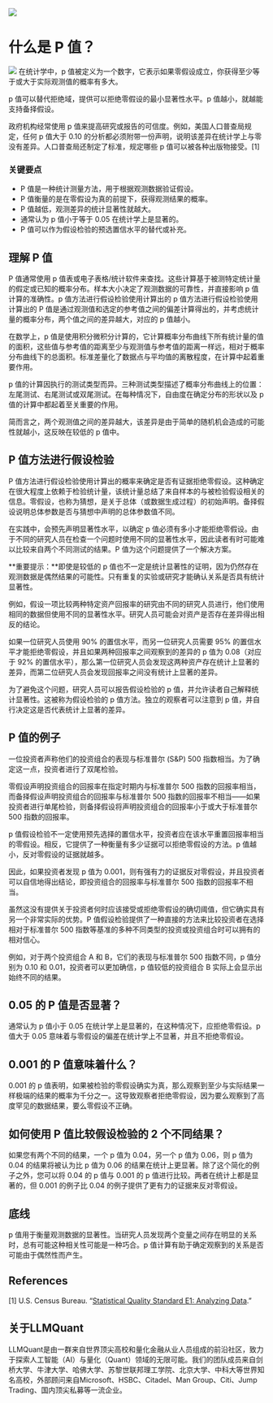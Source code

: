 ![](https://fastly.jsdelivr.net/gh/bucketio/img11@main/2024/10/21/1729466068183-23134fce-3131-4262-b18c-f378d71af4f6.gif)
# 什么是 P 值？
![](https://fastly.jsdelivr.net/gh/bucketio/img9@main/2024/10/20/1729465031968-b3c8959e-1d37-4b8a-91b1-b0b0dfe25143.png)
在统计学中，p 值被定义为一个数字，它表示如果零假设成立，你获得至少等于或大于实际观测值的概率有多大。

p 值可以替代拒绝域，提供可以拒绝零假设的最小显著性水平。p 值越小，就越能支持备择假设。

政府机构经常使用 p 值来提高研究或报告的可信度。例如，美国人口普查局规定，任何 p 值大于 0.10 的分析都必须附带一份声明，说明该差异在统计学上与零没有差异。人口普查局还制定了标准，规定哪些 p 值可以被各种出版物接受。[1]

### 关键要点

- P 值是一种统计测量方法，用于根据观测数据验证假设。
- P 值衡量的是在零假设为真的前提下，获得观测结果的概率。
- P 值越低，观测差异的统计显著性就越大。
- 通常认为 p 值小于等于 0.05 在统计学上是显著的。
- P 值可以作为假设检验的预选置信水平的替代或补充。

## 理解 P 值

P 值通常使用 p 值表或电子表格/统计软件来查找。这些计算基于被测特定统计量的假定或已知的概率分布。样本大小决定了观测数据的可靠性，并直接影响 p 值计算的准确性。p 值方法进行假设检验使用计算出的 p 值方法进行假设检验使用计算出的 P 值是通过观测值和选定的参考值之间的偏差计算得出的，并考虑统计量的概率分布，两个值之间的差异越大，对应的 p 值越小。

在数学上，p 值是使用积分微积分计算的，它计算概率分布曲线下所有统计量的值的面积，这些值与参考值的距离至少与观测值与参考值的距离一样远，相对于概率分布曲线下的总面积。标准差量化了数据点与平均值的离散程度，在计算中起着重要作用。

p 值的计算因执行的测试类型而异。三种测试类型描述了概率分布曲线上的位置：左尾测试、右尾测试或双尾测试。在每种情况下，自由度在确定分布的形状以及 p 值的计算中都起着至关重要的作用。

简而言之，两个观测值之间的差异越大，该差异是由于简单的随机机会造成的可能性就越小，这反映在较低的 p 值中。

## P 值方法进行假设检验

P 值方法进行假设检验使用计算出的概率来确定是否有证据拒绝零假设。这种确定在很大程度上依赖于检验统计量，该统计量总结了来自样本的与被检验假设相关的信息。零假设，也称为猜想，是关于总体（或数据生成过程）的初始声明。备择假设说明总体参数是否与猜想中声明的总体参数值不同。

在实践中，会预先声明显著性水平，以确定 p 值必须有多小才能拒绝零假设。由于不同的研究人员在检查一个问题时使用不同的显著性水平，因此读者有时可能难以比较来自两个不同测试的结果。P 值为这个问题提供了一个解决方案。

**重要提示：**即使是较低的 p 值也不一定是统计显著性的证明，因为仍然存在观测数据是偶然结果的可能性。只有重复的实验或研究才能确认关系是否具有统计显著性。

例如，假设一项比较两种特定资产回报率的研究由不同的研究人员进行，他们使用相同的数据但使用不同的显著性水平。研究人员可能会对资产是否存在差异得出相反的结论。

如果一位研究人员使用 90% 的置信水平，而另一位研究人员需要 95% 的置信水平才能拒绝零假设，并且如果两种回报率之间观察到的差异的 p 值为 0.08（对应于 92% 的置信水平），那么第一位研究人员会发现这两种资产存在统计上显著的差异，而第二位研究人员会发现回报率之间没有统计上显著的差异。

为了避免这个问题，研究人员可以报告假设检验的 p 值，并允许读者自己解释统计显著性。这被称为假设检验的 p 值方法。独立的观察者可以注意到 p 值，并自行决定这是否代表统计上显著的差异。

## P 值的例子

一位投资者声称他们的投资组合的表现与标准普尔 (S&P) 500 指数相当。为了确定这一点，投资者进行了双尾检验。

零假设声明投资组合的回报率在指定时期内与标准普尔 500 指数的回报率相当，而备择假设声明投资组合的回报率与标准普尔 500 指数的回报率不相当——如果投资者进行单尾检验，则备择假设将声明投资组合的回报率小于或大于标准普尔 500 指数的回报率。

p 值假设检验不一定使用预先选择的置信水平，投资者应在该水平重置回报率相当的零假设。相反，它提供了一种衡量有多少证据可以拒绝零假设的方法。p 值越小，反对零假设的证据就越多。

因此，如果投资者发现 p 值为 0.001，则有强有力的证据反对零假设，并且投资者可以自信地得出结论，即投资组合的回报率与标准普尔 500 指数的回报率不相当。

虽然这没有提供关于投资者何时应该接受或拒绝零假设的确切阈值，但它确实具有另一个非常实际的优势。P 值假设检验提供了一种直接的方法来比较投资者在选择相对于标准普尔 500 指数等基准的多种不同类型的投资或投资组合时可以拥有的相对信心。

例如，对于两个投资组合 A 和 B，它们的表现与标准普尔 500 指数不同，p 值分别为 0.10 和 0.01，投资者可以更加确信，p 值较低的投资组合 B 实际上会显示出始终不同的结果。

## 0.05 的 P 值是否显著？

通常认为 p 值小于 0.05 在统计学上是显著的，在这种情况下，应拒绝零假设。p 值大于 0.05 意味着与零假设的偏差在统计学上不显著，并且不拒绝零假设。

## 0.001 的 P 值意味着什么？

0.001 的 p 值表明，如果被检验的零假设确实为真，那么观察到至少与实际结果一样极端的结果的概率为千分之一。这导致观察者拒绝零假设，因为要么观察到了高度罕见的数据结果，要么零假设不正确。

## 如何使用 P 值比较假设检验的 2 个不同结果？

如果您有两个不同的结果，一个 p 值为 0.04，另一个 p 值为 0.06，则 p 值为 0.04 的结果将被认为比 p 值为 0.06 的结果在统计上更显著。除了这个简化的例子之外，您可以将 0.04 的 p 值与 0.001 的 p 值进行比较。两者在统计上都是显著的，但 0.001 的例子比 0.04 的例子提供了更有力的证据来反对零假设。

## 底线

p 值用于衡量观测数据的显著性。当研究人员发现两个变量之间存在明显的关系时，总有可能这种相关性可能是一种巧合。p 值计算有助于确定观察到的关系是否可能由于偶然性而产生。

## References

[1] U.S. Census Bureau. “[Statistical Quality Standard E1: Analyzing Data](https://www.census.gov/about/policies/quality/standards/standarde1.html).”

## 关于LLMQuant
LLMQuant是由一群来自世界顶尖高校和量化金融从业人员组成的前沿社区，致力于探索人工智能（AI）与量化（Quant）领域的无限可能。我们的团队成员来自剑桥大学、牛津大学、哈佛大学、苏黎世联邦理工学院、北京大学、中科大等世界知名高校，外部顾问来自Microsoft、HSBC、Citadel、Man Group、Citi、Jump Trading、国内顶尖私募等一流企业。